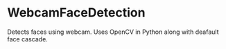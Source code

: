 # WebcamFaceDetection
Detects faces using webcam. Uses OpenCV in Python along with deafault face cascade.
